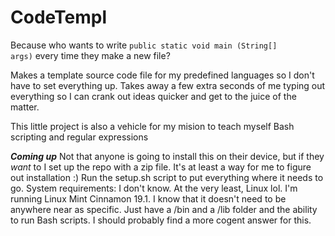 # CodeTempl
Because who wants to write <code>public static void main (String[] args)</code> every time they make a new file?

Makes a template source code file for my predefined languages so I don't have to set everything up. Takes away a few extra seconds of me typing out everything so I can crank out ideas quicker and get to the juice of the matter.

This little project is also a vehicle for my mision to teach myself Bash scripting and regular expressions

***Coming up***
Not that anyone is going to install this on their device, but if they <i>want</i> to I set up the repo with a zip file. It's at least a way for me to figure out installation :) Run the setup.sh script to put everything where it needs to go.
System requirements: I don't know. At the very least, Linux lol. I'm running Linux Mint Cinnamon 19.1. I know that it doesn't need to be anywhere near as specific. Just have a /bin and a /lib folder and the ability to run Bash scripts. I should probably find a more cogent answer for this.
